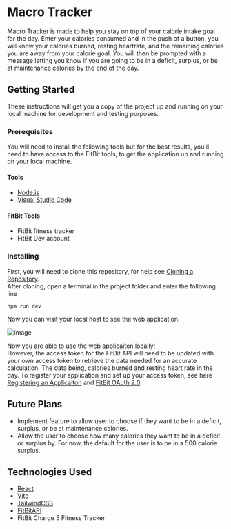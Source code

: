 # Macro Tracker
Macro Tracker is made to help you stay on top of your calorie intake goal for the day. Enter your calories consumed and in the push of a button, you will know your calories burned, resting heartrate, and the remaining calories you are away from your calorie goal. You will then be prompted with a message letting you know if you are going to be in a deficit, surplus, or be at maintenance calories by the end of the day.

## Getting Started
These instructions will get you a copy of the project up and running on your local machine for development and testing purposes. 

### Prerequisites 
You will need to install the following tools but for the best results, you'll need to have access to the FitBit tools, to get the application up and running on your local machine.

#### Tools
- [Node.js](https://nodejs.org/)
- [Visual Studio Code](https://code.visualstudio.com/)
  
#### FitBit Tools
- FitBit fitness tracker
- FitBit Dev account

### Installing
First, you will need to clone this repository, for help see [Cloning a Repository](https://docs.github.com/en/repositories/creating-and-managing-repositories/cloning-a-repository).  
After cloning, open a terminal in the project folder and enter the following line  
```
npm run dev
```
Now you can visit your local host to see the web application.  

![image](https://github.com/steve545/macro-tracker/assets/56651529/9fcd0601-d9d2-43be-99d2-27485e18cbdf)

Now you are able to use the web applicaiton locally!  
However, the access token for the FitBit API will need to be updated with your own access token to retrieve the data needed for an accurate calculation. The data being, calories burned and resting heart rate in the day. To register your application and set up your access token, see here [Registering an Applicaiton](https://dev.fitbit.com/build/reference/web-api/developer-guide/getting-started/) and [FitBit OAuth 2.0](https://dev.fitbit.com/build/reference/web-api/troubleshooting-guide/oauth2-tutorial/).


## Future Plans
- Implement feature to allow user to choose if they want to be in a deficit, surplus, or be at maintenance calories.
- Allow the user to choose how many calories they want to be in a deficit or surplus by. For now, the default for the user is to be in a 500 calorie surplus.

## Technologies Used
- [React](https://react.dev/)
- [Vite](https://vitejs.dev/)
- [TailwindCSS](https://tailwindcss.com/)
- [FitBitAPI](https://dev.fitbit.com/)
- FitBit Charge 5 Fitness Tracker
